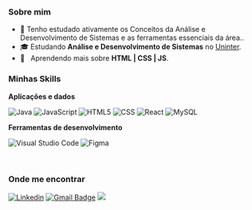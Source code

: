 <h3>Sobre mim</h3>

- 🤔 Tenho estudado ativamente os Conceitos da Análise e Desenvolvimento de Sistemas e as ferramentas essenciais da área..
- 🎓 Estudando **Análise e Desenvolvimento de Sistemas** no <a href="https://www.uninter.com">Uninter</a>.
- 🌱 &nbsp; Aprendendo mais sobre **HTML | CSS | JS**.

<h3>Minhas Skills</h3>

**Aplicações e dados**

![Java](https://img.shields.io/badge/-Java-333333?style=flat&logo=Java&logoColor=007396)
![JavaScript](https://img.shields.io/badge/-JavaScript-333333?style=flat&logo=javascript)
![HTML5](https://img.shields.io/badge/-HTML5-333333?style=flat&logo=HTML5)
![CSS](https://img.shields.io/badge/-CSS-333333?style=flat&logo=CSS3&logoColor=1572B6)
![React](https://img.shields.io/badge/-React-333333?style=flat&logo=react)
![MySQL](https://img.shields.io/badge/-MySQL-333333?style=flat&logo=mysql)


**Ferramentas de desenvolvimento**

![Visual Studio Code](https://img.shields.io/badge/-Visual%20Studio%20Code-333333?style=flat&logo=visual-studio-code&logoColor=007ACC)
![Figma](https://img.shields.io/badge/-Figma-333333?style=flat&logo=figma&logoColor=007ACC)

<br/>

<h3>Onde me encontrar</h3>

[![Linkedin](https://img.shields.io/badge/-Matheus-blue?style=flat-square&logo=Linkedin&logoColor=white&link=https://www.linkedin.com/in/mathluna/)](https://www.linkedin.com/in/mathluna/)
[![Gmail Badge](https://img.shields.io/badge/-srmatheus6162@email.com-006bed?style=flat-square&logo=Gmail&logoColor=white&link=mailto:SEU-EMAIL)](mailto:srmatheus6162@gmail.com)
<a href='https://github.com/CanetaL/CanetaL'><img src='https://www.shareicon.net/data/32x32/2015/10/06/113528_share_512x512.png'></a>
